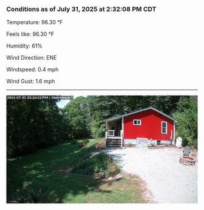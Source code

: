 ### Conditions as of July 31, 2025 at 2:32:08 PM CDT 

Temperature: 96.30 &deg;F

Feels like: 96.30 &deg;F

Humidity: 61%

Wind Direction: ENE

Windspeed: 0.4 mph

Wind Gust: 1.6 mph

---

<img src="./images/latest.jpeg"/>

